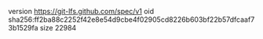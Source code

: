 version https://git-lfs.github.com/spec/v1
oid sha256:ff2ba88c2252f42e8e54d9cbe4f02905cd8226b603bf22b57dfcaaf73b1529fa
size 22984

